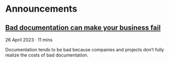 # Announcements

## [Bad documentation can make your business fail](https://www.mermaidchart.com/blog/posts/bad-documentation-can-make-your-business-fail)

26 April 2023 · 11 mins

Documentation tends to be bad because companies and projects don’t fully realize the costs of bad documentation.
